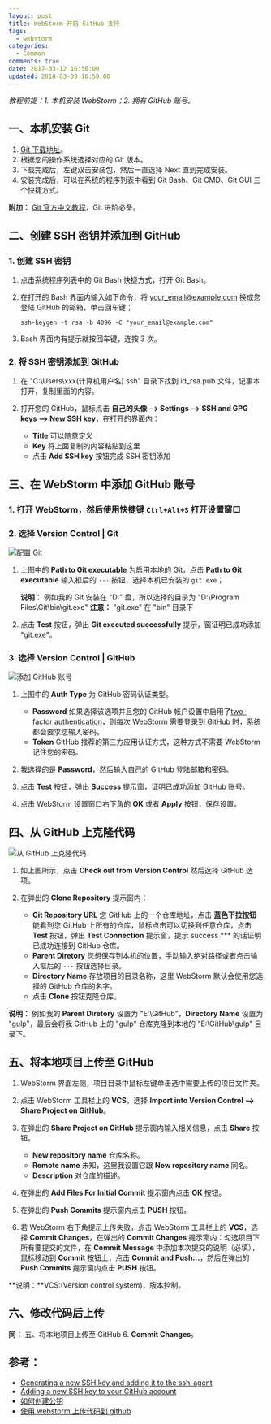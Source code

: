 ```yaml
---
layout: post
title: WebStorm 开启 GitHub 支持
tags:
  - webstorm
categories:
  - Common
comments: true
date: 2017-03-12 16:50:00
updated: 2018-03-09 16:50:00
---
```


_教程前提：1. 本机安装 WebStorm；2. 拥有 GitHub 账号。_

## 一、本机安装 Git

1.  [Git 下载地址](https://git-scm.com/download)。
2.  根据您的操作系统选择对应的 Git 版本。
3.  下载完成后，左键双击安装包，然后一直选择 Next 直到完成安装。
4.  安装完成后，可以在系统的程序列表中看到 Git Bash、Git CMD、Git GUI 三个快捷方式。

**附加：** [Git 官方中文教程](https://git-scm.com/book/zh/v2)，Git 进阶必备。

<!-- more -->

## 二、创建 SSH 密钥并添加到 GitHub

### 1. 创建 SSH 密钥

1.  点击系统程序列表中的 Git Bash 快捷方式，打开 Git Bash。
2.  在打开的 Bash 界面内输入如下命令，将 your_email@example.com 换成您登陆 GitHub 的邮箱，单击回车键；

    `ssh-keygen -t rsa -b 4096 -C "your_email@example.com"`

3.  Bash 界面内有提示就按回车键，连按 3 次。

### 2. 将 SSH 密钥添加到 GitHub

1.  在 "C:\Users\xxx(计算机用户名)\.ssh\" 目录下找到 id_rsa.pub 文件，记事本打开，复制里面的内容。
2.  打开您的 GitHub，鼠标点击 **自己的头像 --> Settings --> SSH and GPG keys --> New SSH key**，在打开的界面内：

    * **Title** 可以随意定义
    * **Key** 将上面复制的内容粘贴到这里
    * 点击 **Add SSH key** 按钮完成 SSH 密钥添加

## 三、在 WebStorm 中添加 GitHub 账号

### 1. 打开 WebStorm，然后使用快捷键 `Ctrl+Alt+S` 打开设置窗口

### 2. 选择 **Version Control | Git**

![配置 Git](/images/article/webstorm_01.jpg)

1.  上图中的 **Path to Git executable** 为启用本地的 Git，点击 **Path to Git executable** 输入框后的 `···` 按钮，选择本机已安装的 `git.exe`；

    **说明：** 例如我的 Git 安装在 "D:" 盘，所以选择的目录为 "D:\Program Files\Git\bin\git.exe"
    **注意：** "git.exe" 在 "bin" 目录下

2.  点击 **Test** 按钮，弹出 **Git executed successfully** 提示，窗证明已成功添加 "git.exe"。

### 3. 选择 **Version Control | GitHub**

![添加 GitHub 账号](/images/article/webstorm_02.jpg)

1.  上图中的 **Auth Type** 为 GitHub 密码认证类型。

    * **Password** 如果选择该选项并且您的 GitHub 帐户设置中启用了[two-factor authentication](https://help.github.com/articles/about-two-factor-authentication/)，则每次 WebStorm 需要登录到 GitHub 时，系统都会要求您输入密码。
    * **Token** GitHub 推荐的第三方应用认证方式，这种方式不需要 WebStorm 记住您的密码。

2.  我选择的是 **Password**，然后输入自己的 GitHub 登陆邮箱和密码。
3.  点击 **Test** 按钮，弹出 **Success** 提示窗，证明已成功添加 GitHub 账号。
4.  点击 WebStorm 设置窗口右下角的 **OK** 或者 **Apply** 按钮，保存设置。

## 四、从 GitHub 上克隆代码

![从 GitHub 上克隆代码](/images/article/webstorm_02.jpg)

1.  如上图所示，点击 **Check out from Version Control** 然后选择 GitHub 选项。
2.  在弹出的 **Clone Repository** 提示窗内：

    * **Git Repository URL** 您 GitHub 上的一个仓库地址，点击 **蓝色下拉按钮** 能看到您 GitHub 上所有的仓库，鼠标点击可以切换到任意仓库，点击 **Test** 按钮，弹出 **Test Connection** 提示窗，提示 success \*\*\* 的话证明已成功连接到 GitHub 仓库。
    * **Parent Diretory** 您想保存到本机的位置，手动输入绝对路径或者点击输入框后的 `···` 按钮选择目录。
    * **Directory Name** 存放项目的目录名称，这里 WebStorm 默认会使用您选择的 GitHub 仓库的名字。
    * 点击 **Clone** 按钮克隆仓库。

**说明：** 例如我的 **Parent Diretory** 设置为 "E:\GitHub"，**Directory Name** 设置为 "gulp"，最后会将我 GitHub 上的 "gulp" 仓库克隆到本地的 "E:\GitHub\gulp\" 目录下。

## 五、将本地项目上传至 GitHub

1.  WebStorm 界面左侧，项目目录中鼠标左键单击选中需要上传的项目文件夹。
2.  点击 WebStorm 工具栏上的 **VCS**，选择 **Import into Version Control --> Share Project on GitHub**。
3.  在弹出的 **Share Project on GitHub** 提示窗内输入相关信息，点击 **Share** 按钮。

    * **New repository name** 仓库名称。
    * **Remote name** 未知，这里我设置它跟 **New repository name** 同名。
    * **Description** 对仓库的描述。

4.  在弹出的 **Add Files For Initial Commit** 提示窗内点击 **OK** 按钮。
5.  在弹出的 **Push Commits** 提示窗内点击 **PUSH** 按钮。
6.  若 WebStorm 右下角提示上传失败，点击 WebStorm 工具栏上的 **VCS**，选择 **Commit Changes**，在弹出的 **Commit Changes** 提示窗内：勾选项目下所有要提交的文件，在 **Commit Message** 中添加本次提交的说明（必填），鼠标移动到 **Commit** 按钮上，点击 **Commit and Push...**，然后在弹出的 **Push Commits** 提示窗内点击 **PUSH** 按钮。

**说明：**VCS:(Version control system)，版本控制。

## 六、修改代码后上传

**同：** 五、将本地项目上传至 GitHub 6. **Commit Changes**。

## 参考：

* [Generating a new SSH key and adding it to the ssh-agent](https://help.github.com/articles/generating-a-new-ssh-key-and-adding-it-to-the-ssh-agent/)
* [Adding a new SSH key to your GitHub account](https://help.github.com/articles/adding-a-new-ssh-key-to-your-github-account/)
* [如何创建公钥](https://gist.github.com/yisibl/8019693)
* [使用 webstorm 上传代码到 github](http://www.jianshu.com/p/752613f4b1c9)
